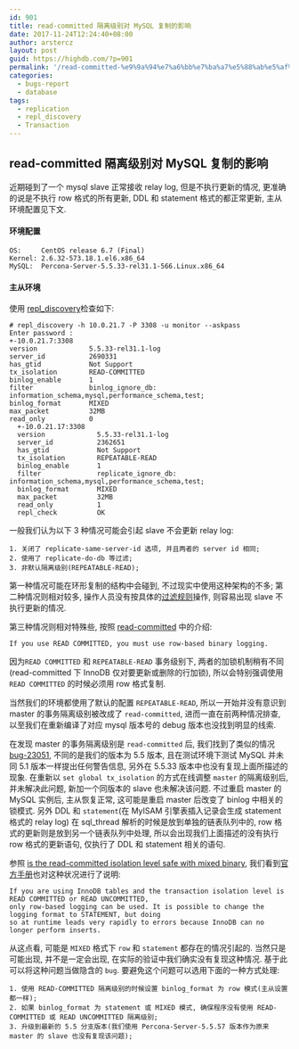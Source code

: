 ```yaml
---
id: 901
title: read-committed 隔离级别对 MySQL 复制的影响
date: 2017-11-24T12:24:40+08:00
author: arstercz
layout: post
guid: https://highdb.com/?p=901
permalink: '/read-committed-%e9%9a%94%e7%a6%bb%e7%ba%a7%e5%88%ab%e5%af%b9-mysql-%e5%a4%8d%e5%88%b6%e7%9a%84%e5%bd%b1%e5%93%8d/'
categories:
  - bugs-report
  - database
tags:
  - replication
  - repl_discovery
  - Transaction
---
```

## read-committed 隔离级别对 MySQL 复制的影响

近期碰到了一个 mysql slave 正常接收 relay log, 但是不执行更新的情况, 更准确的说是不执行 row 格式的所有更新, DDL 和 statement 格式的都正常更新, 主从环境配置见下文.

#### 环境配置

```
OS:     CentOS release 6.7 (Final)
Kernel: 2.6.32-573.18.1.el6.x86_64
MySQL:  Percona-Server-5.5.33-rel31.1-566.Linux.x86_64
```

#### 主从环境

使用 [repl_discovery](https://github.com/arstercz/mysql_repl_discovery)检查如下:
```
# repl_discovery -h 10.0.21.7 -P 3308 -u monitor --askpass
Enter password : 
+-10.0.21.7:3308
version             5.5.33-rel31.1-log
server_id           2690331
has_gtid            Not Support
tx_isolation        READ-COMMITTED
binlog_enable       1
filter              binlog_ignore_db: information_schema,mysql,performance_schema,test; 
binlog_format       MIXED
max_packet          32MB
read_only           0
  +-10.0.21.17:3308
  version             5.5.33-rel31.1-log
  server_id           2362651
  has_gtid            Not Support
  tx_isolation        REPEATABLE-READ
  binlog_enable       1
  filter              replicate_ignore_db: information_schema,mysql,performance_schema,test; 
  binlog_format       MIXED
  max_packet          32MB
  read_only           1
  repl_check          OK
```

一般我们认为以下 3 种情况可能会引起 slave 不会更新 relay log:
```
1. 关闭了 replicate-same-server-id 选项, 并且两者的 server id 相同;
2. 使用了 replicate-do-db 等过滤;
3. 非默认隔离级别(REPEATABLE-READ);
```

第一种情况可能在环形复制的结构中会碰到, 不过现实中使用这种架构的不多; 第二种情况则相对较多, 操作人员没有按具体的[过滤规则](https://dev.mysql.com/doc/refman/5.5/en/replication-rules-db-options.html)操作, 则容易出现 slave 不执行更新的情况.

第三种情况则相对特殊些, 按照 [read-committed](https://dev.mysql.com/doc/refman/5.5/en/innodb-transaction-isolation-levels.html#isolevel_read-committed) 中的介绍:
```
If you use READ COMMITTED, you must use row-based binary logging.
```
因为`READ COMMITTED` 和 `REPEATABLE-READ` 事务级别下, 两者的加锁机制稍有不同(read-committed 下 InnoDB 仅对要更新或删除的行加锁), 所以会特别强调使用 `READ COMMITTED` 的时候必须用 row 格式复制.
 
当然我们的环境都使用了默认的配置 `REPEATABLE-READ`, 所以一开始并没有意识到 master 的事务隔离级别被改成了 `read-committed`, 进而一直在前两种情况排查, 以至我们在重新编译了对应 mysql 版本号的 debug 版本也没找到明显的线索. 

在发现 master 的事务隔离级别是 `read-committed` 后, 我们找到了类似的情况[bug-23051](https://bugs.mysql.com/bug.php?id=23051), 不同的是我们的版本为 5.5 版本, 且在测试环境下测试 MySQL 并未同 5.1 版本一样提出任何警告信息, 另外在 5.5.33 版本中也没有复现上面所描述的现象. 在重新以 `set global tx_isolation` 的方式在线调整 `master` 的隔离级别后, 并未解决此问题, 新加一个同版本的 slave 也未解决该问题. 不过重启 master 的 MySQL 实例后, 主从恢复正常, 这可能是重启 master 后改变了 binlog 中相关的锁模式. 另外 DDL 和 `statement`(在 MyISAM 引擎表插入记录会生成 statement 格式的 relay log) 在 sql_thread 解析的时候是放到单独的链表队列中的, row 格式的更新则是放到另一个链表队列中处理, 所以会出现我们上面描述的没有执行 row 格式的更新语句, 仅执行了 DDL 和 statement 相关的语句. 

参照 [is the read-committed isolation level safe with mixed binary](https://dba.stackexchange.com/questions/125809/mysql-is-the-read-committed-isolation-level-safe-with-mixed-binary-log-format), 我们看到[官方手册](https://dev.mysql.com/doc/refman/5.5/en/binary-log-setting.html)也对这种状况进行了说明: 
```
If you are using InnoDB tables and the transaction isolation level is READ COMMITTED or READ UNCOMMITTED, 
only row-based logging can be used. It is possible to change the logging format to STATEMENT, but doing 
so at runtime leads very rapidly to errors because InnoDB can no longer perform inserts.
```

从这点看, 可能是 `MIXED` 格式下 `row` 和 `statement` 都存在的情况引起的. 当然只是可能出现, 并不是一定会出现, 在实际的验证中我们确实没有复现这种情况. 基于此可以将这种问题当做隐含的 `bug`. 要避免这个问题可以选用下面的一种方式处理:
```
1. 使用 READ-COMMITTED 隔离级别的时候设置 binlog_format 为 row 模式(主从设置都一样);
2. 如果 binlog_format 为 statement 或 MIXED 模式, 确保程序没有使用 READ-COMMITTED 或 READ UNCOMMITTED 隔离级别;
3. 升级到最新的 5.5 分支版本(我们使用 Percona-Server-5.5.57 版本作为原来 master 的 slave 也没有复现该问题);
```